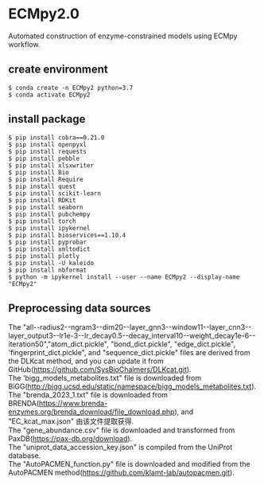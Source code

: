 # ECMpy2.0
Automated construction of enzyme-constrained models using ECMpy workflow.

## create environment

```shell
$ conda create -n ECMpy2 python=3.7  
$ conda activate ECMpy2
```

## install package 

```shell
$ pip install cobra==0.21.0  
$ pip install openpyxl  
$ pip install requests  
$ pip install pebble  
$ pip install xlsxwriter  
$ pip install Bio   
$ pip install Require  
$ pip install quest   
$ pip install scikit-learn  
$ pip install RDKit  
$ pip install seaborn 
$ pip install pubchempy
$ pip install torch
$ pip install ipykernel 
$ pip install bioservices==1.10.4
$ pip install pyprobar
$ pip install xmltodict
$ pip install plotly
$ pip install -U kaleido
$ pip install nbformat
$ python -m ipykernel install --user --name ECMpy2 --display-name "ECMpy2"  
```

## Preprocessing data sources 

The "all--radius2--ngram3--dim20--layer_gnn3--window11--layer_cnn3--layer_output3--lr1e-3--lr_decay0.5--decay_interval10--weight_decay1e-6--iteration50","atom_dict.pickle", "bond_dict.pickle", "edge_dict.pickle", 'fingerprint_dict.pickle", and "sequence_dict.pickle" files are derived from the DLKcat method, and you can update it from GitHub(https://github.com/SysBioChalmers/DLKcat.git).  
The 'bigg_models_metabolites.txt" file is downloaded from BiGG(http://bigg.ucsd.edu/static/namespace/bigg_models_metabolites.txt).  
The "brenda_2023_1.txt" file is downloaded from BRENDA(https://www.brenda-enzymes.org/brenda_download/file_download.php), and "EC_kcat_max.json" 由该文件提取获得.  
The "gene_abundance.csv" file is downloaded and transformed from PaxDB(https://pax-db.org/download).  
The "uniprot_data_accession_key.json" is compiled from the UniProt database.  
The "AutoPACMEN_function.py" file is downloaded and modified from the AutoPACMEN method(https://github.com/klamt-lab/autopacmen.git).  
